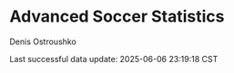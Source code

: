 # Advanced Soccer Statistics
Denis Ostroushko

<!-- gfm -->

Last successful data update: 2025-06-06 23:19:18 CST
